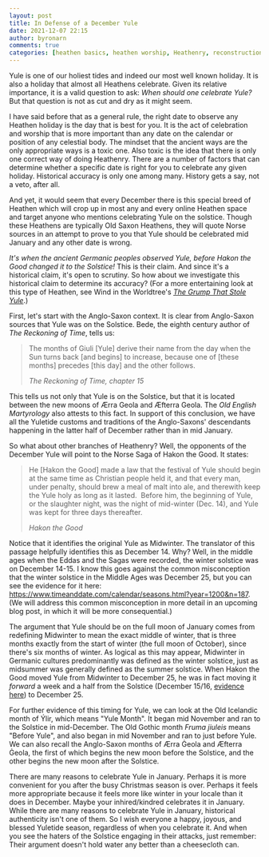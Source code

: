 ```yaml
---
layout: post
title: In Defense of a December Yule
date: 2021-12-07 22:15
author: byronarn
comments: true
categories: [heathen basics, heathen worship, Heathenry, reconstruction]
---
```

<!-- wp:paragraph -->
<p>Yule is one of our holiest tides and indeed our most well known holiday. It is also a holiday that almost all Heathens celebrate. Given its relative importance, it is a valid question to ask: <em>When should one celebrate Yule?</em> But that question is not as cut and dry as it might seem.</p>
<!-- /wp:paragraph -->

<!-- wp:paragraph -->
<p>I have said before that as a general rule, the right date to observe any Heathen holiday is the day that is best for you. It is the act of celebration and worship that is more important than any date on the calendar or position of any celestial body. The mindset that the ancient ways are the only appropriate ways is a toxic one. Also toxic is the idea that there is only one correct way of doing Heathenry. There are a number of factors that can determine whether a specific date is right for you to celebrate any given holiday. Historical accuracy is only one among many. History gets a say, not a veto, after all. </p>
<!-- /wp:paragraph -->

<!-- wp:paragraph -->
<p>And yet, it would seem that every December there is this special breed of Heathen which will crop up in most any and every online Heathen space and target anyone who mentions celebrating Yule on the solstice. Though these Heathens are typically Old Saxon Heathens, they will quote Norse sources in an attempt to prove to you that Yule should be celebrated mid January and any other date is wrong.</p>
<!-- /wp:paragraph -->

<!-- wp:paragraph -->
<p><em>It's when the ancient Germanic peoples observed Yule, before Hakon the Good changed it to the Solstice!</em> This is their claim. And since it's a historical claim, it's open to scrutiny. So how about we investigate this historical claim to determine its accuracy? (For a more entertaining look at this type of Heathen, see Wind in the Worldtree's <em><a rel="noreferrer noopener" href="https://windintheworldtree.wordpress.com/2020/12/22/the-grump-that-stole-yule/" target="_blank">The Grump That Stole Yule</a></em>.)</p>
<!-- /wp:paragraph -->

<!-- wp:paragraph -->
<p>First, let's start with the Anglo-Saxon context. It is clear from Anglo-Saxon sources that Yule was on the Solstice. Bede, the eighth century author of <em>The Reckoning of Time</em>, tells us:</p>
<!-- /wp:paragraph -->

<!-- wp:quote -->
<blockquote class="wp-block-quote"><p>The months of Giuli [Yule] derive their name from the day when the Sun turns back [and begins] to increase, because one of [these months] precedes [this day] and the other follows.</p><cite><em>The Reckoning of Time, chapter 15</em></cite></blockquote>
<!-- /wp:quote -->

<!-- wp:paragraph -->
<p>This tells us not only that Yule is on the Solstice, but that it is located between the new moons of Ærra Geola and Æfterra Geola. The <em>Old English Martyrology</em> also attests to this fact. In support of this conclusion, we have all the Yuletide customs and traditions of the Anglo-Saxons' descendants happening in the latter half of December rather than in mid January.</p>
<!-- /wp:paragraph -->

<!-- wp:paragraph -->
<p>So what about other branches of Heathenry? Well, the opponents of the December Yule will point to the Norse Saga of Hakon the Good. It states:</p>
<!-- /wp:paragraph -->

<!-- wp:quote -->
<blockquote class="wp-block-quote"><p>He [Hakon the Good] made a law that the festival of Yule should begin at the same time as Christian people held it, and that every man, under penalty, should brew a meal of malt into ale, and therewith keep the Yule holy as long as it lasted.&nbsp; Before him, the beginning of Yule, or the slaughter night, was the night of mid-winter (Dec. 14), and Yule was kept for three days thereafter.</p><cite><em>Hakon the Good</em></cite></blockquote>
<!-- /wp:quote -->

<!-- wp:paragraph -->
<p>Notice that it identifies the original Yule as Midwinter. The translator of this passage helpfully identifies this as December 14. Why? Well, in the middle ages when the Eddas and the Sagas were recorded, the winter solstice was on December 14-15. I know this goes against the common misconception that the winter solstice in the Middle Ages was December 25, but you can see the evidence for it here: <a rel="noreferrer noopener" href="https://www.timeanddate.com/calendar/seasons.html?year=1200&amp;n=187" target="_blank">https://www.timeanddate.com/calendar/seasons.html?year=1200&amp;n=187</a>. (We will address this common misconception in more detail in an upcoming blog post, in which it will be more consequential.)</p>
<!-- /wp:paragraph -->

<!-- wp:paragraph -->
<p>The argument that Yule should be on the full moon of January comes from redefining Midwinter to mean the exact middle of winter, that is three months exactly from the start of winter (the full moon of October), since there's six months of winter. As logical as this may appear, Midwinter in Germanic cultures predominantly was defined as the winter solstice, just as midsummer was generally defined as the summer solstice. When Hakon the Good moved Yule from Midwinter to December 25, he was in fact moving it <em>forward</em> a week and a half from the Solstice (December 15/16, <a rel="noreferrer noopener" href="https://www.timeanddate.com/calendar/seasons.html?year=950&amp;n=187" target="_blank">evidence here</a>) to December 25.</p>
<!-- /wp:paragraph -->

<!-- wp:paragraph -->
<p>For further evidence of this timing for Yule, we can look at the Old Icelandic month of Ýlir, which means "Yule Month". It began mid November and ran to the Solstice in mid-December. The Old Gothic month <em>Fruma</em> <em>jiuleis</em> means "Before Yule", and also began in mid November and ran to just before Yule. We can also recall the Anglo-Saxon months of Ærra Ġeola and Æfterra Ġeola, the first of which begins the new moon before the Solstice, and the other begins the new moon after the Solstice.</p>
<!-- /wp:paragraph -->

<!-- wp:paragraph -->
<p>There are many reasons to celebrate Yule in January. Perhaps it is more convenient for you after the busy Christmas season is over. Perhaps it feels more appropriate because it feels more like winter in your locale than it does in December. Maybe your inhired/kindred celebrates it in January. While there are many reasons to celebrate Yule in January, historical authenticity isn't one of them. So I wish everyone a happy, joyous, and blessed Yuletide season, regardless of when you celebrate it. And when you see the haters of the Solstice engaging in their attacks, just remember: Their argument doesn't hold water any better than a cheesecloth can.</p>
<!-- /wp:paragraph -->
